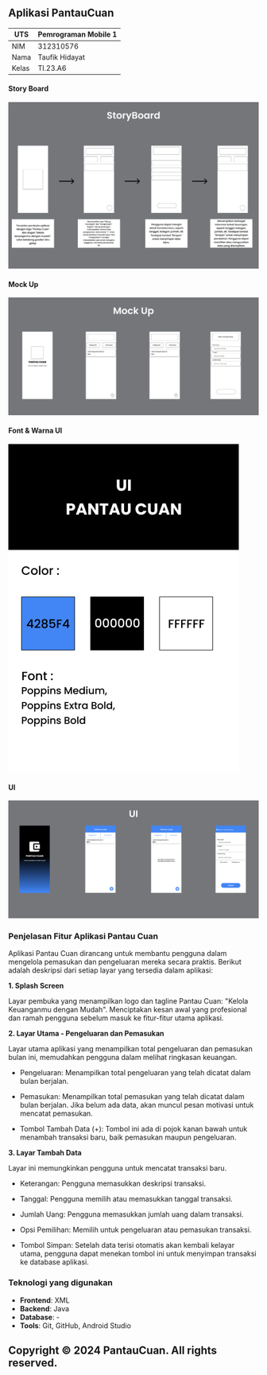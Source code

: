 ## Aplikasi PantauCuan 
| UTS  |  Pemrograman Mobile 1  
|-------|---------
| NIM   | 312310576
| Nama  | Taufik Hidayat
| Kelas | TI.23.A6

#### Story Board
![gambar](ss/storyboard.png)

#### Mock Up
![gambar](ss/mockup.png)

#### Font & Warna UI
![gambar](ss/color.png)

#### UI
![gambar](ss/ui.png)

### Penjelasan Fitur Aplikasi Pantau Cuan

Aplikasi Pantau Cuan dirancang untuk membantu pengguna dalam mengelola pemasukan dan pengeluaran mereka secara praktis. Berikut adalah deskripsi dari setiap layar yang tersedia dalam aplikasi:

**1. Splash Screen**

Layar pembuka yang menampilkan logo dan tagline Pantau Cuan: "Kelola Keuanganmu dengan Mudah".
Menciptakan kesan awal yang profesional dan ramah pengguna sebelum masuk ke fitur-fitur utama aplikasi.

**2. Layar Utama - Pengeluaran dan Pemasukan**

Layar utama aplikasi yang menampilkan total pengeluaran dan pemasukan bulan ini, memudahkan pengguna dalam melihat ringkasan keuangan.

- Pengeluaran: Menampilkan total pengeluaran yang telah dicatat dalam bulan berjalan.

- Pemasukan: Menampilkan total pemasukan yang telah dicatat dalam bulan berjalan. Jika belum ada data, akan muncul pesan motivasi untuk mencatat pemasukan.

- Tombol Tambah Data (+): Tombol ini ada di pojok kanan bawah untuk menambah transaksi baru, baik pemasukan maupun pengeluaran.

**3. Layar Tambah Data**

Layar ini memungkinkan pengguna untuk mencatat transaksi baru.

- Keterangan: Pengguna memasukkan deskripsi transaksi.

- Tanggal: Pengguna memilih atau memasukkan tanggal transaksi.

- Jumlah Uang: Pengguna memasukkan jumlah uang dalam transaksi.

- Opsi Pemilihan: Memilih untuk pengeluaran atau pemasukan transaksi.

- Tombol Simpan: Setelah data terisi otomatis akan kembali kelayar utama, pengguna dapat menekan tombol ini untuk menyimpan transaksi ke database aplikasi.

 ### Teknologi yang digunakan

- **Frontend**: XML
- **Backend**: Java
- **Database**: -
- **Tools**: Git, GitHub, Android Studio



## Copyright © 2024 PantauCuan. All rights reserved.

